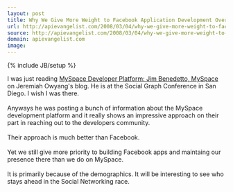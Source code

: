 ```yaml
---
layout: post
title: Why We Give More Weight to Facebook Application Development Over MySpace
url: http://apievangelist.com/2008/03/04/why-we-give-more-weight-to-facebook-application-development-over-myspace/
source: http://apievangelist.com/2008/03/04/why-we-give-more-weight-to-facebook-application-development-over-myspace/
domain: apievangelist.com
image: 
---
```

{% include JB/setup %}<p>I was just reading <a href="http://www.web-strategist.com/blog/2008/03/04/myspace-developer-platform-jim-benedetto-myspace/" rel="bookmark">MySpace Developer Platform: Jim Benedetto, MySpace </a>on Jeremiah Owyang's blog.  He is at the Social Graph Conference in San Diego.  I wish I was there.<br /><br />Anyways he was posting a bunch of information about the MySpace development platform and it really shows an impressive approach on their part in reaching out to the developers community. <br /><br />Their approach is much better than Facebook.<br /><br />Yet we still give more priority to building Facebook apps and maintaing our presence there than we do on MySpace.<br /><br />It is primarily because of the demographics.  It will be interesting to see who stays ahead in the Social Networking race.</p>
